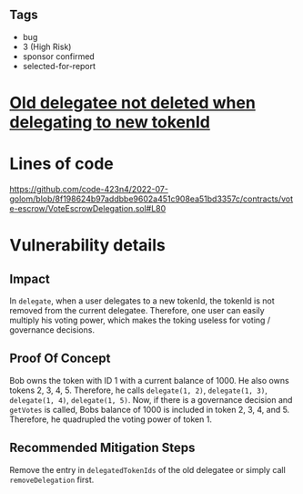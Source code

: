 ## Tags

- bug
- 3 (High Risk)
- sponsor confirmed
- selected-for-report

# [Old delegatee not deleted when delegating to new tokenId](https://github.com/code-423n4/2022-07-golom-findings/issues/169) 

# Lines of code

https://github.com/code-423n4/2022-07-golom/blob/8f198624b97addbbe9602a451c908ea51bd3357c/contracts/vote-escrow/VoteEscrowDelegation.sol#L80


# Vulnerability details

## Impact
In `delegate`, when a user delegates to a new tokenId, the tokenId is not removed from the current delegatee. Therefore, one user can easily multiply his voting power, which makes the toking useless for voting / governance decisions.

## Proof Of Concept
Bob owns the token with ID 1 with a current balance of 1000. He also owns tokens 2, 3, 4, 5. Therefore, he calls `delegate(1, 2)`, `delegate(1, 3)`, `delegate(1, 4)`, `delegate(1, 5)`. Now, if there is a governance decision and `getVotes` is called, Bobs balance of 1000 is included in token 2, 3, 4, and 5. Therefore, he quadrupled the voting power of token 1.

## Recommended Mitigation Steps
Remove the entry in `delegatedTokenIds` of the old delegatee or simply call `removeDelegation` first.

